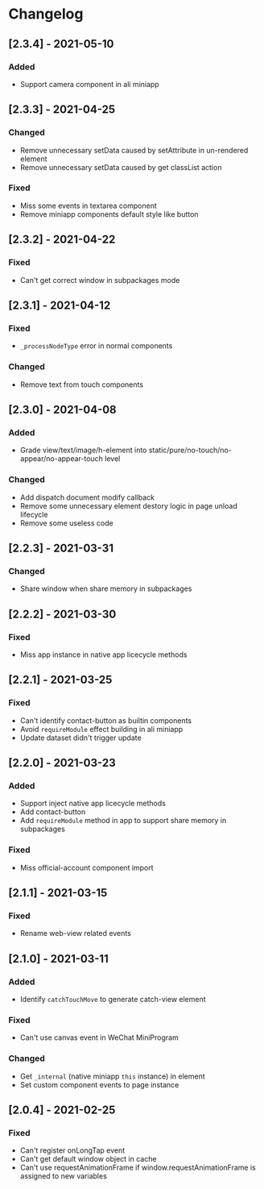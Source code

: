 # Changelog

## [2.3.4] - 2021-05-10

### Added

- Support camera component in ali miniapp

## [2.3.3] - 2021-04-25

### Changed

- Remove unnecessary setData caused by setAttribute in un-rendered element
- Remove unnecessary setData caused by get classList action

### Fixed

- Miss some events in textarea component
- Remove miniapp components default style like button

## [2.3.2] - 2021-04-22

### Fixed

- Can't get correct window in subpackages mode

## [2.3.1] - 2021-04-12

### Fixed

- `_processNodeType` error in normal components

### Changed

- Remove text from touch components

## [2.3.0] - 2021-04-08

### Added

- Grade view/text/image/h-element into static/pure/no-touch/no-appear/no-appear-touch level

### Changed

- Add dispatch document modify callback
- Remove some unnecessary element destory logic in page unload lifecycle
- Remove some useless code


## [2.2.3] - 2021-03-31

### Changed

- Share window when share memory in subpackages

## [2.2.2] - 2021-03-30

### Fixed

- Miss app instance in native app licecycle methods

## [2.2.1] - 2021-03-25

### Fixed
- Can't identify contact-button as builtin components
- Avoid `requireModule` effect building in ali miniapp
- Update dataset didn't trigger update
## [2.2.0] - 2021-03-23

### Added

- Support inject native app licecycle methods
- Add contact-button
- Add `requireModule` method in app to support share memory in subpackages

### Fixed
- Miss official-account component import

## [2.1.1] - 2021-03-15

### Fixed

- Rename web-view related events

## [2.1.0] - 2021-03-11

### Added

- Identify `catchTouchMove` to generate catch-view element

### Fixed

- Can't use canvas event in WeChat MiniProgram

### Changed

- Get `_internal` (native miniapp `this` instance) in element
- Set custom component events to page instance

## [2.0.4] - 2021-02-25

### Fixed

- Can't register onLongTap event
- Can't get default window object in cache
- Can't use requestAnimationFrame if window.requestAnimationFrame is assigned to new variables
